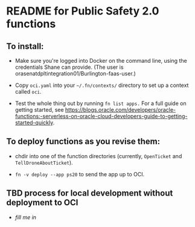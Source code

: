 # README for Public Safety 2.0 functions

## To install:

* Make sure you're logged into Docker on the command line, using the credentials Shane can provide. (The user is orasenatdpltintegration01/Burlington-faas-user.)

* Copy `oci.yaml` into your `~/.fn/contexts/` directory to set up a context called `oci`.

* Test the whole thing out by running `fn list apps.` For a full guide on getting started, see <https://blogs.oracle.com/developers/oracle-functions:-serverless-on-oracle-cloud-developers-guide-to-getting-started-quickly>.

## To deploy functions as you revise them:

* chdir into one of the function directories (currently, `OpenTicket` and `TellDroneAboutTicket`).

* `fn -v deploy --app ps20` to send the app up to OCI.

## TBD process for local development without deployment to OCI

* _fill me in_
